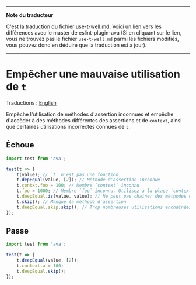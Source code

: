 ___
**Note du traducteur**

C'est la traduction du fichier [use-t-well.md](https://github.com/avajs/eslint-plugin-ava/blob/master/docs/rules/use-t-well.md). Voici un [lien](https://github.com/avajs/eslint-plugin-ava/compare/c3d99fb076f5e579ba00f18fbedb92aeaf9df732...master#diff-732d970806d109613f5519b63e9056d8) vers les différences avec le master de eslint-plugin-ava (Si en cliquant sur le lien, vous ne trouvez pas le fichier `use-t-well.md` parmi les fichiers modifiés, vous pouvez donc en déduire que la traduction est à jour).
___
# Empêcher une mauvaise utilisation de `t`

Traductions : [English](https://github.com/avajs/eslint-plugin-ava/blob/master/docs/rules/use-t-well.md)

Empêche l'utilisation de méthodes d'assertion inconnues et empêche d'accèder à des méthodes différentes des assertions et de `context`, ainsi que certaines utilisations incorrectes connues de `t`.


## Échoue

```js
import test from 'ava';

test(t => {
	t(value); // `t` n'est pas une fonction
	t.depEqual(value, [2]); // Méthode d'assertion inconnue
	t.contxt.foo = 100; // Membre `context` inconnu
	t.foo = 1000; // Membre `foo` inconnu. Utilisez à la place `context.foo`
	t.deepEqual.is(value, value); // Ne peut pas chainer des méthodes d'assertion
	t.skip(); // Manque la méthode d'assertion
	t.deepEqual.skip.skip(); // Trop nombreuses utilisations enchaînées de `skip`
});
```


## Passe

```js
import test from 'ava';

test(t => {
	t.deepEqual(value, [2]);
	t.context.a = 100;
	t.deepEqual.skip();
});
```
